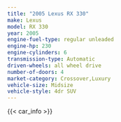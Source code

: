 ```yaml
---
title: "2005 Lexus RX 330"
make: Lexus
model: RX 330
year: 2005
engine-fuel-type: regular unleaded
engine-hp: 230
engine-cylinders: 6
transmission-type: Automatic
driven-wheels: all wheel drive
number-of-doors: 4
market-category: Crossover,Luxury
vehicle-size: Midsize
vehicle-style: 4dr SUV
---
```


{{< car_info >}}

